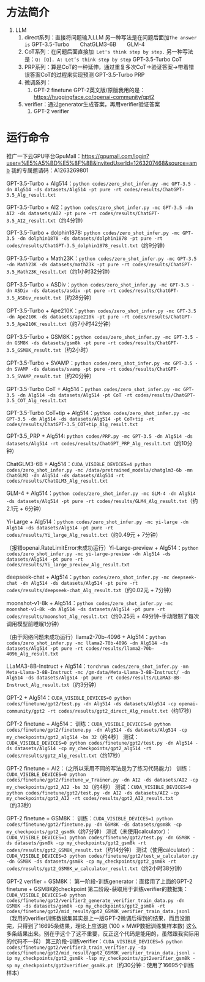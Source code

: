 # 方法简介
1. LLM
    1. direct系列：直接将问题输入LLM
    另一种写法是在问题后面加`The answer is`
    GPT-3.5-Turbo&emsp;&emsp;ChatGLM3-6B&emsp;&emsp;GLM-4
    2. CoT系列：在问题后面直接加` Let's think step by step.`
    另一种写法是：`Q: [Q]. A: Let’s think step by step`
    GPT-3.5-Turbo CoT
    3. PRP系列：算是CoT的一种延伸，通过重复多次CoT→验证答案→带着错误答案CoT的过程来实现预测
    GPT-3.5-Turbo PRP
    4. 微调系列：
        1. GPT-2 finetune
        GPT-2英文版/原版我用的是：https://huggingface.co/openai-community/gpt2
    5. verifier：通过generator生成答案，再用verifier验证答案
        1. GPT-2 verifier
        

# 运行命令
推广一下云GPU平台GpuMall：https://gpumall.com/login?user=%E5%A5%BD%E5%8F%8B&invitedUserId=1263207468&source=amb
我的专属邀请码：A1263269801

GPT-3.5-Turbo + Alg514：`python codes/zero_shot_infer.py -mc GPT-3.5 -dn Alg514 -ds datasets/Alg514 -pt pure -rt codes/results/ChatGPT-3.5_Alg_result.txt`

GPT-3.5-Turbo + AI2：`python codes/zero_shot_infer.py -mc GPT-3.5 -dn AI2 -ds datasets/AI2 -pt pure -rt codes/results/ChatGPT-3.5_AI2_result.txt`（约4分钟）

GPT-3.5-Turbo + dolphin1878: `python codes/zero_shot_infer.py -mc GPT-3.5 -dn dolphin1878 -ds datasets/dolphin1878 -pt pure -rt codes/results/ChatGPT-3.5_dolphin1878_result.txt`（约9分钟）

GPT-3.5-Turbo + Math23K：`python codes/zero_shot_infer.py -mc GPT-3.5 -dn Math23K -ds datasets/math23k -pt pure -rt codes/results/ChatGPT-3.5_Math23K_result.txt`（约1小时32分钟）

GPT-3.5-Turbo + ASDiv：`python codes/zero_shot_infer.py -mc GPT-3.5 -dn ASDiv -ds datasets/asdiv -pt pure -rt codes/results/ChatGPT-3.5_ASDiv_result.txt`（约28分钟）

GPT-3.5-Turbo + Ape210K：`python codes/zero_shot_infer.py -mc GPT-3.5 -dn Ape210K -ds datasets/ape210k -pt pure -rt codes/results/ChatGPT-3.5_Ape210K_result.txt`（约7小时42分钟）

GPT-3.5-Turbo + GSM8K：`python codes/zero_shot_infer.py -mc GPT-3.5 -dn GSM8K -ds datasets/gsm8k -pt pure -rt codes/results/ChatGPT-3.5_GSM8K_result.txt`（约2小时）

GPT-3.5-Turbo + SVAMP：`python codes/zero_shot_infer.py -mc GPT-3.5 -dn SVAMP -ds datasets/svamp -pt pure -rt codes/results/ChatGPT-3.5_SVAMP_result.txt`（约20分钟）

GPT-3.5-Turbo CoT + Alg514：`python codes/zero_shot_infer.py -mc GPT-3.5 -dn Alg514 -ds datasets/Alg514 -pt CoT -rt codes/results/ChatGPT-3.5_COT_Alg_result.txt`

GPT-3.5-Turbo CoT+tip + Alg514：`python codes/zero_shot_infer.py -mc GPT-3.5 -dn Alg514 -ds datasets/Alg514 -pt CoT+tip -rt codes/results/ChatGPT-3.5_COT+tip_Alg_result.txt`

GPT-3.5_PRP + Alg514: `python codes/PRP.py -mc GPT-3.5 -dn Alg514 -ds datasets/Alg514 -rt codes/results/ChatGPT_PRP_Alg_result.txt`（约10分钟）

ChatGLM3-6B + Alg514：`CUDA_VISIBLE_DEVICES=4 python codes/zero_shot_infer.py -mc /data/pretrained_models/chatglm3-6b -mn ChatGLM3 -dn Alg514 -ds datasets/Alg514 -rt codes/results/ChatGLM3_Alg_result.txt`

GLM-4 + Alg514：`python codes/zero_shot_infer.py -mc GLM-4 -dn Alg514 -ds datasets/Alg514 -pt pure -rt codes/results/GLM4_Alg_result.txt`（约2.1元 + 6分钟）

Yi-Large + Alg514：`python codes/zero_shot_infer.py -mc yi-large -dn Alg514 -ds datasets/Alg514 -pt pure -rt codes/results/Yi_large_Alg_result.txt`（约0.49元 + 7分钟）

（报错openai.RateLimitError未成功运行）Yi-Large-preview + Alg514：`python codes/zero_shot_infer.py -mc yi-large-preview -dn Alg514 -ds datasets/Alg514 -pt pure -rt codes/results/Yi_large_preview_Alg_result.txt`

deepseek-chat + Alg514：`python codes/zero_shot_infer.py -mc deepseek-chat -dn Alg514 -ds datasets/Alg514 -pt pure -rt codes/results/deepseek-chat_Alg_result.txt`（约0.02元 + 7分钟）

moonshot-v1-8k + Alg514：`python codes/zero_shot_infer.py -mc moonshot-v1-8k -dn Alg514 -ds datasets/Alg514 -pt pure -rt codes/results/moonshot_Alg_result.txt`（约0.25元 + 49分钟-手动限制了每次调用模型前睡眠1分钟）

（由于网络问题未成功运行）llama2-70b-4096 + Alg514：`python codes/zero_shot_infer.py -mc llama2-70b-4096 -dn Alg514 -ds datasets/Alg514 -pt pure -rt codes/results/llama2-70b-4096_Alg_result.txt`

LLaMA3-8B-Instruct + Alg514：`torchrun codes/zero_shot_infer.py -mn Meta-Llama-3-8B-Instruct -mc /gm-data/Meta-Llama-3-8B-Instruct/ -dn Alg514 -ds datasets/Alg514 -pt pure -rt codes/results/LLaMA3-8B-Instruct_Alg_result.txt`（约3分钟）

GPT-2 + Alg514：`CUDA_VISIBLE_DEVICES=0 python codes/finetune/gpt2/test.py -dn Alg514 -ds datasets/Alg514 -cp openai-community/gpt2 -rt codes/results/gpt2_direct_Alg_result.txt`（约17秒）

GPT-2 finetune + Alg514：
训练：`CUDA_VISIBLE_DEVICES=0 python codes/finetune/gpt2/finetune.py -dn Alg514 -ds datasets/Alg514 -cp my_checkpoints/gpt2_alg514 -bs 32`（约4秒）
测试：`CUDA_VISIBLE_DEVICES=0 python codes/finetune/gpt2/test.py -dn Alg514 -ds datasets/Alg514 -cp my_checkpoints/gpt2_alg514 -rt codes/results/gpt2_Alg_result.txt`（约17秒）

GPT-2 finetune + AI2：（之所以采用不同的写法是为了练习代码能力）
训练：`CUDA_VISIBLE_DEVICES=0 python codes/finetune/gpt2/finetune_w_Trainer.py -dn AI2 -ds datasets/AI2 -cp my_checkpoints/gpt2_AI2 -bs 32`（约4秒）
测试：`CUDA_VISIBLE_DEVICES=0 python codes/finetune/gpt2/test.py -dn AI2 -ds datasets/AI2 -cp my_checkpoints/gpt2_AI2 -rt codes/results/gpt2_AI2_result.txt`（约33秒）

GPT-2 finetune + GSM8K：
训练：`CUDA_VISIBLE_DEVICES=1 python codes/finetune/gpt2/finetune.py -dn GSM8K -ds datasets/gsm8k -cp my_checkpoints/gpt2_gsm8k`（约7分钟）
测试（未使用calculator）：`CUDA_VISIBLE_DEVICES=1 python codes/finetune/gpt2/test.py -dn GSM8K -ds datasets/gsm8k -cp my_checkpoints/gpt2_gsm8k -rt codes/results/gpt2_GSM8K_result.txt`（约14分钟）
测试（使用calculator）：`CUDA_VISIBLE_DEVICES=3 python codes/finetune/gpt2/test_w_calculator.py -dn GSM8K -ds datasets/gsm8k -cp my_checkpoints/gpt2_gsm8k -rt codes/results/gpt2_GSM8K_w_calculator_result.txt`（约2小时38分钟）

GPT-2 verifier + GSM8K：
第一阶段-训练generator：直接用了上面的GPT-2 finetune + GSM8K的checkpoint
第二阶段-获取用于训练verifier的数据集：`CUDA_VISIBLE_DEVICES=0 python codes/finetune/gpt2/verifier2_generate_verifier_train_data.py -dn GSM8K -ds datasets/gsm8k -cp my_checkpoints/gpt2_gsm8k -rt codes/finetune/gpt2/mid_result/gpt2_GSM8K_verifier_train_data.jsonl`（我用的verifier训练数据集其实是上一版GPT-2微调后得到的结果，而且没跑完，只得到了16695条结果，理论上应该跑 (100 × MWP数据训练集样本数) 这么多条结果出来。别在乎这个了这不重要，反正这个代码是能用的，虽然跟我实际用的代码不一样）
第三阶段-训练verifier：`CUDA_VISIBLE_DEVICES=5 python codes/finetune/gpt2/verifier3_train_verifier.py -dp codes/finetune/gpt2/mid_result/gpt2_GSM8K_verifier_train_data.jsonl -ip my_checkpoints/gpt2_gsm8k -lsp my_checkpoints/gpt2verifier_gsm8k -sp my_checkpoints/gpt2verifier_gsm8k.pt`（约30分钟：使用了16695个训练样本）